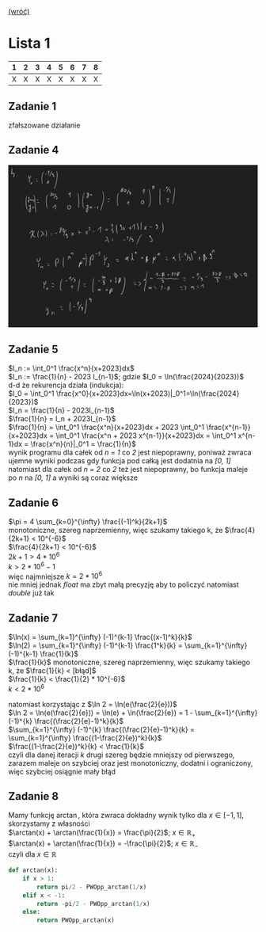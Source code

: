 [(wróć)](../)

# Lista 1
| 1 | 2 | 3 | 4 | 5 | 6 | 7 | 8 |
|---|---|---|---|---|---|---|---|
| X | X | X | X | X | X | X | X |

## Zadanie 1
zfałszowane działanie

## Zadanie 4
![image](./zad4.png)

## Zadanie 5
$I_n := \int_0^1 \frac{x^n}{x+2023}dx$  
$I_n := \frac{1}{n} - 2023 I_{n-1}$; gdzie $I_0 = \ln(\frac{2024}{2023})$  
d-d że rekurencja działa (indukcja):  
$I_0 = \int_0^1 \frac{x^0}{x+2023}dx=\ln(x+2023)|_0^1=\ln(\frac{2024}{2023})$  
$I_n = \frac{1}{n} - 2023I_{n-1}$  
$\frac{1}{n} = I_n + 2023I_{n-1}$  
$\frac{1}{n} = \int_0^1 \frac{x^n}{x+2023}dx + 2023 \int_0^1 \frac{x^{n-1}}{x+2023}dx =
 \int_0^1 \frac{x^n + 2023 x^{n-1}}{x+2023}dx = \int_0^1 x^{n-1}dx =
 \frac{x^n}{n}|_0^1 = \frac{1}{n}$  
wynik programu dla całek od _n = 1_ co _2_ jest niepoprawny, poniważ zwraca ujemne wyniki podczas gdy funkcja pod całką jest dodatnia na _[0, 1]_  
natomiast dla całek od _n = 2_ co _2_ też jest niepoprawny, bo funkcja maleje po _n_ na _[0, 1]_ a wyniki są coraz większe

## Zadanie 6
$\pi = 4 \sum_{k=0}^{\infty} \frac{(-1)^k}{2k+1}$  
monotoniczne, szereg naprzemienny, więc szukamy takiego k, że $\frac{4}{2k+1} < 10^{-6}$  
$\frac{4}{2k+1} < 10^{-6}$  
$2k+1 > 4 * 10^6$  
$k > 2 * 10^6 - 1$  
więc najmniejsze $k = 2 * 10^6$  
nie mniej jednak _float_ ma zbyt małą precyzję aby to policzyć natomiast _double_ już tak

## Zadanie 7
$\ln(x) = \sum_{k=1}^{\infty} (-1)^{k-1} \frac{(x-1)^k}{k}$  
$\ln(2) = \sum_{k=1}^{\infty} (-1)^{k-1} \frac{1^k}{k} = \sum_{k=1}^{\infty} (-1)^{k-1} \frac{1}{k}$  
$\frac{1}{k}$ monotoniczne, szereg naprzemienny, więc szukamy takiego k, że $\frac{1}{k} < [błąd]$  
$\frac{1}{k} < \frac{1}{2} * 10^{-6}$  
$k < 2 * 10^6$  

natomiast korzystając z $\ln 2 = \ln(e(\frac{2}{e}))$  
$\ln 2 = \ln(e(\frac{2}{e})) = \ln(e) + \ln(\frac{2}{e}) = 1 - \sum_{k=1}^{\infty} (-1)^{k} \frac{(\frac{2}{e}-1)^k}{k}$  
$\sum_{k=1}^{\infty} (-1)^{k} \frac{(\frac{2}{e}-1)^k}{k} = \sum_{k=1}^{\infty} \frac{(1-\frac{2}{e})^k}{k}$  
$\frac{(1-\frac{2}{e})^k}{k} < \frac{1}{k}$  
czyli dla danej iteracji _k_ drugi szereg będzie mniejszy od pierwszego, 
zarazem maleje on szybciej oraz jest monotoniczny, dodatni i ograniczony, 
więc szybciej osiągnie mały błąd  

## Zadanie 8
Mamy funkcję $\arctan$, która zwraca dokładny wynik tylko dla $x \in [-1, 1]$, 
skorzystamy z własności   
$\arctan(x) + \arctan(\frac{1}{x}) = \frac{\pi}{2}$; $x\in\mathbb{R_+}$  
$\arctan(x) + \arctan(\frac{1}{x}) = -\frac{\pi}{2}$; $x\in\mathbb{R_-}$  
czyli dla $x \in \mathbb{R}$  
```py
def arctan(x):
    if x > 1:
        return pi/2 - PWOpp_arctan(1/x)
    elif x < -1:
        return -pi/2 - PWOpp_arctan(1/x)
    else:
        return PWOpp_arctan(x)
```
